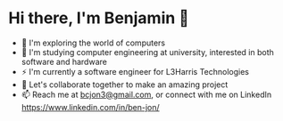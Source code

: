 # Hi there, I'm Benjamin 👋
- 🔭 I'm exploring the world of computers
- 🌱 I'm studying computer engineering at university, interested in both software and hardware
- ⚡ I'm currently a software engineer for L3Harris Technologies
- 👯 Let's collaborate together to make an amazing project
- 📫 Reach me at bcjon3@gmail.com, or connect with me on LinkedIn https://www.linkedin.com/in/ben-jon/





<!--
**bjon1/bjon1** is a ✨ _special_ ✨ repository because its `README.md` (this file) appears on your GitHub profile.

Here are some ideas to get you started:

- 🔭 I’m currently working on ...
- 🌱 I’m currently learning ...
- 👯 I’m looking to collaborate on ...
- 🤔 I’m looking for help with ...
- 💬 Ask me about ...
- 📫 How to reach me: ...
- 😄 Pronouns: ...
- ⚡ Fun fact: ...
-->
